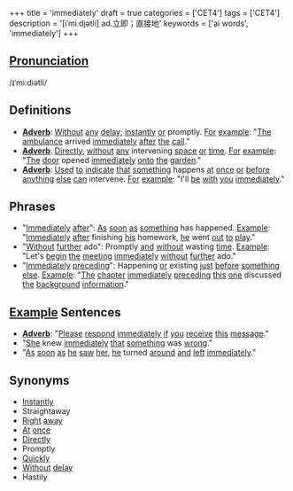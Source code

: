 +++
title = 'immediately'
draft = true
categories = ['CET4']
tags = ['CET4']
description = '[iˈmiːdjətli] ad.立即；直接地'
keywords = ['ai words', 'immediately']
+++

## [Pronunciation](/en/post/pronunciation/)
/ɪˈmiːdiətli/

## Definitions
- **[Adverb](/en/post/adverb/)**: [Without](/en/post/without/) [any](/en/post/any/) [delay](/en/post/delay/); [instantly](/en/post/instantly/) [or](/en/post/or/) promptly. [For](/en/post/for/) [example](/en/post/example/): "[The](/en/post/the/) [ambulance](/en/post/ambulance/) arrived [immediately](/en/post/immediately/) [after](/en/post/after/) [the](/en/post/the/) [call](/en/post/call/)."
- **[Adverb](/en/post/adverb/)**: [Directly](/en/post/directly/), [without](/en/post/without/) [any](/en/post/any/) intervening [space](/en/post/space/) [or](/en/post/or/) [time](/en/post/time/). [For](/en/post/for/) [example](/en/post/example/): "[The](/en/post/the/) [door](/en/post/door/) opened [immediately](/en/post/immediately/) [onto](/en/post/onto/) [the](/en/post/the/) [garden](/en/post/garden/)."
- **[Adverb](/en/post/adverb/)**: [Used](/en/post/used/) [to](/en/post/to/) [indicate](/en/post/indicate/) [that](/en/post/that/) [something](/en/post/something/) happens [at](/en/post/at/) [once](/en/post/once/) [or](/en/post/or/) [before](/en/post/before/) [anything](/en/post/anything/) [else](/en/post/else/) [can](/en/post/can/) intervene. [For](/en/post/for/) [example](/en/post/example/): "I'll [be](/en/post/be/) [with](/en/post/with/) [you](/en/post/you/) [immediately](/en/post/immediately/)."

## Phrases
- "[Immediately](/en/post/immediately/) [after](/en/post/after/)": [As](/en/post/as/) [soon](/en/post/soon/) [as](/en/post/as/) [something](/en/post/something/) has happened. [Example](/en/post/example/): "[Immediately](/en/post/immediately/) [after](/en/post/after/) finishing [his](/en/post/his/) homework, [he](/en/post/he/) went [out](/en/post/out/) [to](/en/post/to/) [play](/en/post/play/)."
- "[Without](/en/post/without/) [further](/en/post/further/) ado": Promptly [and](/en/post/and/) [without](/en/post/without/) wasting [time](/en/post/time/). [Example](/en/post/example/): "Let's [begin](/en/post/begin/) [the](/en/post/the/) [meeting](/en/post/meeting/) [immediately](/en/post/immediately/) [without](/en/post/without/) [further](/en/post/further/) ado."
- "[Immediately](/en/post/immediately/) [preceding](/en/post/preceding/)": Happening [or](/en/post/or/) existing [just](/en/post/just/) [before](/en/post/before/) [something](/en/post/something/) [else](/en/post/else/). [Example](/en/post/example/): "[The](/en/post/the/) [chapter](/en/post/chapter/) [immediately](/en/post/immediately/) [preceding](/en/post/preceding/) [this](/en/post/this/) [one](/en/post/one/) discussed [the](/en/post/the/) [background](/en/post/background/) [information](/en/post/information/)."

## [Example](/en/post/example/) Sentences
- **[Adverb](/en/post/adverb/)**: "[Please](/en/post/please/) [respond](/en/post/respond/) [immediately](/en/post/immediately/) [if](/en/post/if/) [you](/en/post/you/) [receive](/en/post/receive/) [this](/en/post/this/) [message](/en/post/message/)."
- "[She](/en/post/she/) knew [immediately](/en/post/immediately/) [that](/en/post/that/) [something](/en/post/something/) was [wrong](/en/post/wrong/)."
- "[As](/en/post/as/) [soon](/en/post/soon/) [as](/en/post/as/) [he](/en/post/he/) [saw](/en/post/saw/) [her](/en/post/her/), [he](/en/post/he/) turned [around](/en/post/around/) [and](/en/post/and/) [left](/en/post/left/) [immediately](/en/post/immediately/)."

## Synonyms
- [Instantly](/en/post/instantly/)
- Straightaway
- [Right](/en/post/right/) [away](/en/post/away/)
- [At](/en/post/at/) [once](/en/post/once/)
- [Directly](/en/post/directly/)
- Promptly
- [Quickly](/en/post/quickly/)
- [Without](/en/post/without/) [delay](/en/post/delay/)
- Hastily
